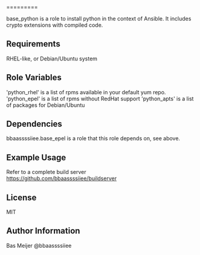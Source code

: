 =========

base_python is a role to install python in the context of Ansible. It includes crypto extensions with compiled code.

Requirements
------------

RHEL-like, or Debian/Ubuntu system


Role Variables
--------------

'python_rhel' is a list of rpms available in your default yum repo.
'python_epel' is a list of rpms without RedHat support
'python_apts' is a list of packages for Debian/Ubuntu

Dependencies
------------

bbaassssiiee.base_epel is a role that this role depends on, see above.

Example Usage
----------------

Refer to a complete build server https://github.com/bbaassssiiee/buildserver

License
-------

MIT

Author Information
------------------

Bas Meijer
@bbaassssiiee
